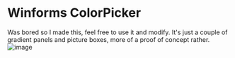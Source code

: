 # Winforms ColorPicker
Was bored so I made this, feel free to use it and modify.
It's just a couple of gradient panels and picture boxes, more of a proof of concept rather. 
![image](https://user-images.githubusercontent.com/111663635/189879141-ed4b8533-4d4b-43e4-a49d-4e8f2b844897.png)
